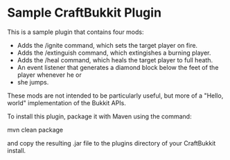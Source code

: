 Sample CraftBukkit Plugin
============

This is a sample plugin that contains four mods:

 * Adds the /ignite command, which sets the target player on fire.
 * Adds the /extinguish command, which extingishes a burning player.
 * Adds the /heal command, which heals the target player to full heath.
 * An event listener that generates a diamond block below the feet of the player whenever he or
 * she jumps.

These mods are not intended to be particularly useful, but more of a "Hello, world" implementation of the Bukkit APIs.

To install this plugin, package it with Maven using the command:

mvn clean package

and copy the resulting .jar file to the plugins directory of your CraftBukkit install.